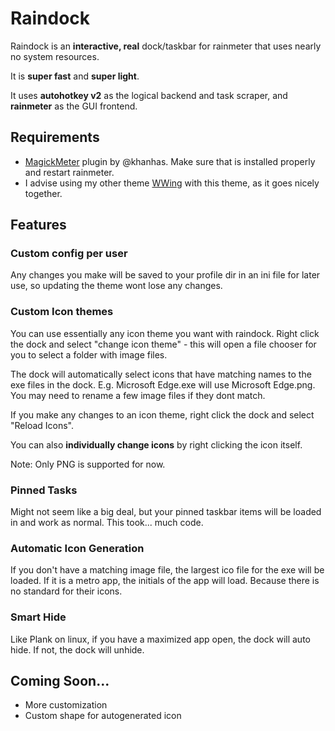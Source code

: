 # Raindock

Raindock is an **interactive, real** dock/taskbar for rainmeter that uses nearly no system resources.

It is **super fast** and **super light**.

It uses **autohotkey v2** as the logical backend and task scraper, and **rainmeter** as the GUI frontend.

## Requirements

* [MagickMeter](https://github.com/khanhas/MagickMeter) plugin by @khanhas. Make sure that is installed properly and restart rainmeter.
* I advise using my other theme [WWing](https://github.com/jonseppanen/wwing) with this theme, as it goes nicely together.

## Features

### Custom config per user

Any changes you make will be saved to your profile dir in an ini file for later use, so updating the theme wont lose any changes.

### Custom Icon themes

You can use essentially any icon theme you want with raindock. Right click the dock and select "change icon theme" - this will open a 
file chooser for you to select a folder with image files.

The dock will automatically select icons that have matching names to the exe files in the dock. E.g. Microsoft Edge.exe will use Microsoft Edge.png.
You may need to rename a few image files if they dont match.

If you make any changes to an icon theme, right click the dock and select "Reload Icons".

You can also **individually change icons** by right clicking the icon itself.

Note: Only PNG is supported for now.

### Pinned Tasks

Might not seem like a big deal, but your pinned taskbar items will be loaded in and work as normal. This took... much code.

### Automatic Icon Generation

If you don't have a matching image file, the largest ico file for the exe will be loaded. If it is a metro app, the initials of the app will load. Because there is no standard for their icons.

### Smart Hide

Like Plank on linux, if you have a maximized app open, the dock will auto hide. If not, the dock will unhide.

## Coming Soon...

* More customization
* Custom shape for autogenerated icon
